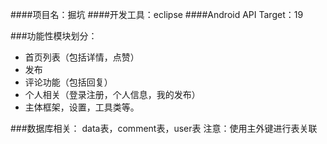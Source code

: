 ####项目名：掘坑
####开发工具：eclipse
####Android API Target：19

###功能性模块划分：
* 首页列表（包括详情，点赞）
* 发布
* 评论功能（包括回复）
* 个人相关（登录注册，个人信息，我的发布）
* 主体框架，设置，工具类等。


###数据库相关：
data表，comment表，user表
注意：使用主外键进行表关联
